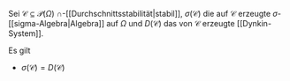 Sei $\mathcal{C} \subseteq \mathcal{P}(\Omega)$ $\cap$-[[Durchschnittsstabilität|stabil]], $\sigma(\mathcal{C})$ die auf $\mathcal{C}$ erzeugte $\sigma$-[[sigma-Algebra|Algebra]] auf $\Omega$ und $D(\mathcal{C})$ das von $\mathcal{C}$ erzeugte [[Dynkin-System]].

Es gilt
- $\sigma(\mathcal{C}) = D(\mathcal{C})$